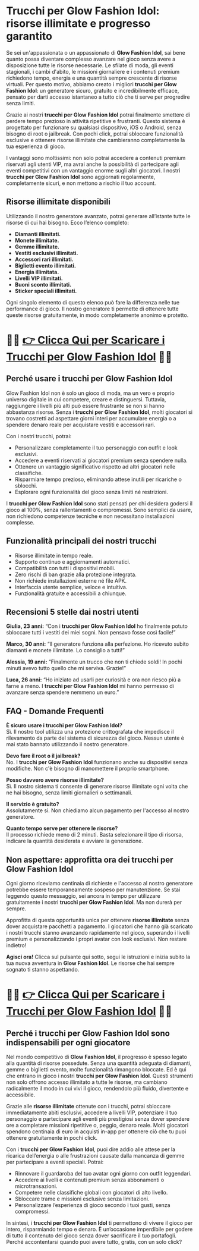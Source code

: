 <h1>Trucchi per Glow Fashion Idol: risorse illimitate e progresso garantito</h1>

<p>Se sei un'appassionata o un appassionato di <strong>Glow Fashion Idol</strong>, sai bene quanto possa diventare complesso avanzare nel gioco senza avere a disposizione tutte le risorse necessarie. Le sfilate di moda, gli eventi stagionali, i cambi d'abito, le missioni giornaliere e i contenuti premium richiedono tempo, energia e una quantità sempre crescente di risorse virtuali. Per questo motivo, abbiamo creato i migliori <strong>trucchi per Glow Fashion Idol</strong>: un generatore sicuro, gratuito e incredibilmente efficace, pensato per darti accesso istantaneo a tutto ciò che ti serve per progredire senza limiti.</p>

<p>Grazie ai nostri <strong>trucchi per Glow Fashion Idol</strong> potrai finalmente smettere di perdere tempo prezioso in attività ripetitive e frustranti. Questo sistema è progettato per funzionare su qualsiasi dispositivo, iOS o Android, senza bisogno di root o jailbreak. Con pochi click, potrai sbloccare funzionalità esclusive e ottenere risorse illimitate che cambieranno completamente la tua esperienza di gioco.</p>

<p>I vantaggi sono moltissimi: non solo potrai accedere a contenuti premium riservati agli utenti VIP, ma avrai anche la possibilità di partecipare agli eventi competitivi con un vantaggio enorme sugli altri giocatori. I nostri <strong>trucchi per Glow Fashion Idol</strong> sono aggiornati regolarmente, completamente sicuri, e non mettono a rischio il tuo account.</p>

<h2>Risorse illimitate disponibili</h2>

<p>Utilizzando il nostro generatore avanzato, potrai generare all’istante tutte le risorse di cui hai bisogno. Ecco l’elenco completo:</p>

<ul>
  <li><strong>Diamanti illimitati.</strong></li>
  <li><strong>Monete illimitate.</strong></li>
  <li><strong>Gemme illimitate.</strong></li>
  <li><strong>Vestiti esclusivi illimitati.</strong></li>
  <li><strong>Accessori rari illimitati.</strong></li>
  <li><strong>Biglietti evento illimitati.</strong></li>
  <li><strong>Energia illimitata.</strong></li>
  <li><strong>Livelli VIP illimitati.</strong></li>
  <li><strong>Buoni sconto illimitati.</strong></li>
  <li><strong>Sticker speciali illimitati.</strong></li>
</ul>

<p>Ogni singolo elemento di questo elenco può fare la differenza nelle tue performance di gioco. Il nostro generatore ti permette di ottenere tutte queste risorse gratuitamente, in modo completamente anonimo e protetto.</p>

# 🔴🔴 **[👉 Clicca Qui per Scaricare i Trucchi per Glow Fashion Idol](https://tinyurl.com/manacontroller)** 🔴🔴

<h2>Perché usare i trucchi per Glow Fashion Idol</h2>

<p>Glow Fashion Idol non è solo un gioco di moda, ma un vero e proprio universo digitale in cui competere, creare e distinguersi. Tuttavia, raggiungere i livelli più alti può essere frustrante se non si hanno abbastanza risorse. Senza i <strong>trucchi per Glow Fashion Idol</strong>, molti giocatori si trovano costretti ad aspettare giorni interi per accumulare energia o a spendere denaro reale per acquistare vestiti e accessori rari.</p>

<p>Con i nostri trucchi, potrai:</p>

<ul>
  <li>Personalizzare completamente il tuo personaggio con outfit e look esclusivi.</li>
  <li>Accedere a eventi riservati ai giocatori premium senza spendere nulla.</li>
  <li>Ottenere un vantaggio significativo rispetto ad altri giocatori nelle classifiche.</li>
  <li>Risparmiare tempo prezioso, eliminando attese inutili per ricariche o sblocchi.</li>
  <li>Esplorare ogni funzionalità del gioco senza limiti né restrizioni.</li>
</ul>

<p>I <strong>trucchi per Glow Fashion Idol</strong> sono stati pensati per chi desidera godersi il gioco al 100%, senza rallentamenti o compromessi. Sono semplici da usare, non richiedono competenze tecniche e non necessitano installazioni complesse.</p>

<h2>Funzionalità principali dei nostri trucchi</h2>

<ul>
  <li>Risorse illimitate in tempo reale.</li>
  <li>Supporto continuo e aggiornamenti automatici.</li>
  <li>Compatibilità con tutti i dispositivi mobili.</li>
  <li>Zero rischi di ban grazie alla protezione integrata.</li>
  <li>Non richiede installazioni esterne né file APK.</li>
  <li>Interfaccia utente semplice, veloce e intuitiva.</li>
  <li>Funzionalità gratuite e accessibili a chiunque.</li>
</ul>

<h2>Recensioni 5 stelle dai nostri utenti</h2>

<p><strong>Giulia, 23 anni:</strong> “Con i <strong>trucchi per Glow Fashion Idol</strong> ho finalmente potuto sbloccare tutti i vestiti dei miei sogni. Non pensavo fosse così facile!”</p>

<p><strong>Marco, 30 anni:</strong> “Il generatore funziona alla perfezione. Ho ricevuto subito diamanti e monete illimitate. Lo consiglio a tutti!”</p>

<p><strong>Alessia, 19 anni:</strong> “Finalmente un trucco che non ti chiede soldi! In pochi minuti avevo tutto quello che mi serviva. Grazie!”</p>

<p><strong>Luca, 26 anni:</strong> “Ho iniziato ad usarli per curiosità e ora non riesco più a farne a meno. I <strong>trucchi per Glow Fashion Idol</strong> mi hanno permesso di avanzare senza spendere nemmeno un euro.”</p>

<h2>FAQ - Domande Frequenti</h2>

<p><strong>È sicuro usare i trucchi per Glow Fashion Idol?</strong><br>
Sì. Il nostro tool utilizza una protezione crittografata che impedisce il rilevamento da parte del sistema di sicurezza del gioco. Nessun utente è mai stato bannato utilizzando il nostro generatore.</p>

<p><strong>Devo fare il root o il jailbreak?</strong><br>
No. I <strong>trucchi per Glow Fashion Idol</strong> funzionano anche su dispositivi senza modifiche. Non c'è bisogno di manomettere il proprio smartphone.</p>

<p><strong>Posso davvero avere risorse illimitate?</strong><br>
Sì. Il nostro sistema ti consente di generare risorse illimitate ogni volta che ne hai bisogno, senza limiti giornalieri o settimanali.</p>

<p><strong>Il servizio è gratuito?</strong><br>
Assolutamente sì. Non chiediamo alcun pagamento per l'accesso al nostro generatore.</p>

<p><strong>Quanto tempo serve per ottenere le risorse?</strong><br>
Il processo richiede meno di 2 minuti. Basta selezionare il tipo di risorsa, indicare la quantità desiderata e avviare la generazione.</p>

<h2>Non aspettare: approfitta ora dei trucchi per Glow Fashion Idol</h2>

<p>Ogni giorno riceviamo centinaia di richieste e l'accesso al nostro generatore potrebbe essere temporaneamente sospeso per manutenzione. Se stai leggendo questo messaggio, sei ancora in tempo per utilizzare gratuitamente i nostri <strong>trucchi per Glow Fashion Idol</strong>. Ma non durerà per sempre.</p>

<p>Approfitta di questa opportunità unica per ottenere <strong>risorse illimitate</strong> senza dover acquistare pacchetti a pagamento. I giocatori che hanno già scaricato i nostri trucchi stanno avanzando rapidamente nel gioco, superando i livelli premium e personalizzando i propri avatar con look esclusivi. Non restare indietro!</p>

<p><strong>Agisci ora!</strong> Clicca sul pulsante qui sotto, segui le istruzioni e inizia subito la tua nuova avventura in <strong>Glow Fashion Idol</strong>. Le risorse che hai sempre sognato ti stanno aspettando.</p>

# 🔴🔴 **[👉 Clicca Qui per Scaricare i Trucchi per Glow Fashion Idol](https://tinyurl.com/manacontroller)** 🔴🔴

<h2>Perché i trucchi per Glow Fashion Idol sono indispensabili per ogni giocatore</h2>

<p>Nel mondo competitivo di <strong>Glow Fashion Idol</strong>, il progresso è spesso legato alla quantità di risorse possedute. Senza una quantità adeguata di diamanti, gemme o biglietti evento, molte funzionalità rimangono bloccate. Ed è qui che entrano in gioco i nostri <strong>trucchi per Glow Fashion Idol</strong>. Questi strumenti non solo offrono accesso illimitato a tutte le risorse, ma cambiano radicalmente il modo in cui vivi il gioco, rendendolo più fluido, divertente e accessibile.</p>

<p>Grazie alle <strong>risorse illimitate</strong> ottenute con i trucchi, potrai sbloccare immediatamente abiti esclusivi, accedere a livelli VIP, potenziare il tuo personaggio e partecipare agli eventi più prestigiosi senza dover spendere ore a completare missioni ripetitive o, peggio, denaro reale. Molti giocatori spendono centinaia di euro in acquisti in-app per ottenere ciò che tu puoi ottenere gratuitamente in pochi click.</p>

<p>Con i <strong>trucchi per Glow Fashion Idol</strong>, puoi dire addio alle attese per la ricarica dell’energia o alle frustrazioni causate dalla mancanza di gemme per partecipare a eventi speciali. Potrai:</p>

<ul>
  <li>Rinnovare il guardaroba del tuo avatar ogni giorno con outfit leggendari.</li>
  <li>Accedere ai livelli e contenuti premium senza abbonamenti o microtransazioni.</li>
  <li>Competere nelle classifiche globali con giocatori di alto livello.</li>
  <li>Sbloccare trame e missioni esclusive senza limitazioni.</li>
  <li>Personalizzare l’esperienza di gioco secondo i tuoi gusti, senza compromessi.</li>
</ul>

<p>In sintesi, i <strong>trucchi per Glow Fashion Idol</strong> ti permettono di vivere il gioco per intero, risparmiando tempo e denaro. È un’occasione imperdibile per godere di tutto il contenuto del gioco senza dover sacrificare il tuo portafogli. Perché accontentarsi quando puoi avere tutto, gratis, con un solo click?</p>
